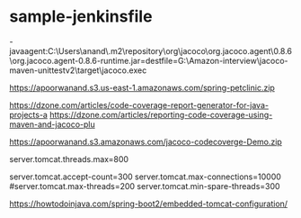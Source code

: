 # sample-jenkinsfile

-javaagent:C:\\Users\\anand\\.m2\\repository\\org\\jacoco\\org.jacoco.agent\\0.8.6\\org.jacoco.agent-0.8.6-runtime.jar=destfile=G:\\Amazon-interview\\jacoco-maven-unittestv2\\target\\jacoco.exec


https://apoorwanand.s3.us-east-1.amazonaws.com/spring-petclinic.zip


https://dzone.com/articles/code-coverage-report-generator-for-java-projects-a
https://dzone.com/articles/reporting-code-coverage-using-maven-and-jacoco-plu

https://apoorwanand.s3.amazonaws.com/jacoco-codecoverge-Demo.zip

server.tomcat.threads.max=800

server.tomcat.accept-count=300
server.tomcat.max-connections=10000
#server.tomcat.max-threads=200
server.tomcat.min-spare-threads=300

https://howtodoinjava.com/spring-boot2/embedded-tomcat-configuration/
